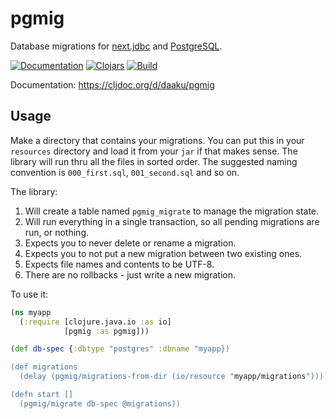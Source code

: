 pgmig
=====

Database migrations for
[next.jdbc](https://github.com/seancorfield/next-jdbc) and
[PostgreSQL](https://www.postgresql.org/).


[![Documentation](https://cljdoc.org/badge/daaku/pgmig)](https://cljdoc.org/d/daaku/pgmig/CURRENT)
[![Clojars](https://img.shields.io/clojars/v/daaku/pgmig.svg)](https://clojars.org/daaku/pgmig)
[![Build](https://github.com/daaku/pgmig/workflows/build/badge.svg)](https://github.com/daaku/pgmig/actions?query=workflow%3Abuild)

Documentation: https://cljdoc.org/d/daaku/pgmig

## Usage

Make a directory that contains your migrations. You can put this in your
`resources` directory and load it from your `jar` if that makes
sense. The library will run thru all the files in sorted order.
The suggested naming convention is `000_first.sql`, `001_second.sql` and so
on.

The library:

 1. Will create a table named `pgmig_migrate` to manage the migration
    state.
 1. Will run everything in a single transaction, so all pending
    migrations are run, or nothing.
 1. Expects you to never delete or rename a migration.
 1. Expects you to not put a new migration between two existing ones.
 1. Expects file names and contents to be UTF-8.
 1. There are no rollbacks - just write a new migration.

To use it:

```clojure
(ns myapp
  (:require [clojure.java.io :as io]
            [pgmig :as pgmig]))

(def db-spec {:dbtype "postgres" :dbname "myapp})

(def migrations
  (delay (pgmig/migrations-from-dir (io/resource "myapp/migrations"))))

(defn start []
  (pgmig/migrate db-spec @migrations))
```
